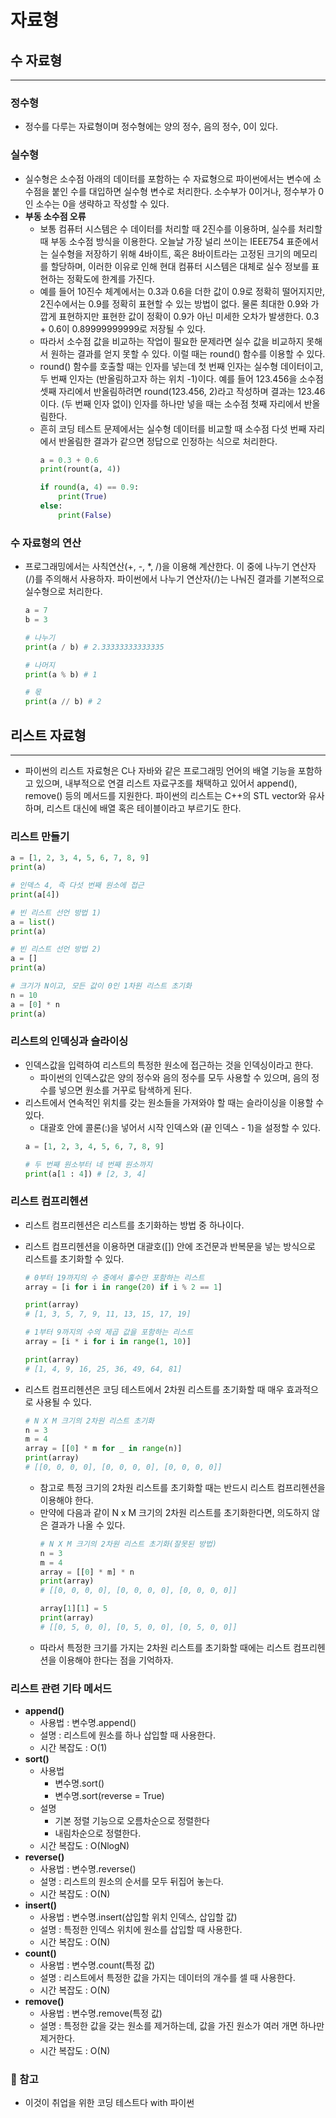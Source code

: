 # 자료형
## 수 자료형
---
### 정수형
- 정수를 다루는 자료형이며 정수형에는 양의 정수, 음의 정수, 0이 있다.

### 실수형
- 실수형은 소수점 아래의 데이터를 포함하는 수 자료형으로 파이썬에서는 변수에 소수점을 붙인 수를 대입하면 실수형 변수로 처리한다. 소수부가 0이거나, 정수부가 0인 소수는 0을 생략하고 작성할 수 있다.
- **부동 소수점 오류**
  - 보통 컴퓨터 시스템은 수 데이터를 처리할 때 2진수를 이용하며, 실수를 처리할 때 부동 소수점 방식을 이용한다. 오늘날 가장 널리 쓰이는 IEEE754 표준에서는 실수형을 저장하기 위해 4바이트, 혹은 8바이트라는 고정된 크기의 메모리를 할당하며, 이러한 이유로 인해 현대 컴퓨터 시스템은 대체로 실수 정보를 표현하는 정확도에 한계를 가진다.
  - 예를 들어 10진수 체계에서는 0.3과 0.6을 더한 값이 0.9로 정확히 떨어지지만, 2진수에서는 0.9를 정확히 표현할 수 있는 방법이 없다. 물론 최대한 0.9와 가깝게 표현하지만 표현한 값이 정확이 0.9가 아닌 미세한 오차가 발생한다. 0.3 + 0.6이 0.89999999999로 저장될 수 있다.
  - 따라서 소수점 값을 비교하는 작업이 필요한 문제라면 실수 값을 비교하지 못해서 원하는 결과를 얻지 못할 수 있다. 이럴 때는 round() 함수를 이용할 수 있다.
  - round() 함수를 호출할 때는 인자를 넣는데 첫 번째 인자는 실수형 데이터이고, 두 번째 인자는 (반올림하고자 하는 위치 -1)이다. 예를 들어 123.456을 소수점 셋째 자리에서 반올림하려면 round(123.456, 2)라고 작성하며 결과는 123.46이다. (두 번째 인자 없이) 인자를 하나만 넣을 때는 소수점 첫째 자리에서 반올림한다.
  - 흔히 코딩 테스트 문제에서는 실수형 데이터를 비교할 때 소수점 다섯 번째 자리에서 반올림한 결과가 같으면 정답으로 인정하는 식으로 처리한다.
    ```python
    a = 0.3 + 0.6
    print(rount(a, 4))

    if round(a, 4) == 0.9:
        print(True)
    else:
        print(False)
    ```

### 수 자료형의 연산
- 프로그래밍에서는 사칙연산(+, -, *, /)을 이용해 계산한다. 이 중에 나누기 연산자(/)를 주의해서 사용하자. 파이썬에서 나누기 연산자(/)는 나눠진 결과를 기본적으로 실수형으로 처리한다.
  ```python
  a = 7
  b = 3

  # 나누기 
  print(a / b) # 2.33333333333335

  # 나머지
  print(a % b) # 1

  # 몫
  print(a // b) # 2
  ```

## 리스트 자료형
---
- 파이썬의 리스트 자료형은 C나 자바와 같은 프로그래밍 언어의 배열 기능을 포함하고 있으며, 내부적으로 연결 리스트 자료구조를 채택하고 있어서 append(), remove() 등의 메서드를 지원한다. 파이썬의 리스트는 C++의 STL vector와 유사하며, 리스트 대신에 배열 혹은 테이블이라고 부르기도 한다.

### 리스트 만들기
```python
a = [1, 2, 3, 4, 5, 6, 7, 8, 9]
print(a)

# 인덱스 4, 즉 다섯 번째 원소에 접근
print(a[4])

# 빈 리스트 선언 방법 1)
a = list()
print(a)

# 빈 리스트 선언 방법 2)
a = []
print(a)
```

```python
# 크기가 N이고, 모든 값이 0인 1차원 리스트 초기화
n = 10
a = [0] * n
print(a)
```

### 리스트의 인덱싱과 슬라이싱
- 인덱스값을 입력하여 리스트의 특정한 원소에 접근하는 것을 인덱싱이라고 한다.
  - 파이썬의 인덱스값은 양의 정수와 음의 정수를 모두 사용할 수 있으며, 음의 정수를 넣으면 원소를 거꾸로 탐색하게 된다.
- 리스트에서 연속적인 위치를 갖는 원소들을 가져와야 할 때는 슬라이싱을 이용할 수 있다.
  - 대괄호 안에 콜론(:)을 넣어서 시작 인덱스와 (끝 인덱스 - 1)을 설정할 수 있다.
  ```python
  a = [1, 2, 3, 4, 5, 6, 7, 8, 9]

  # 두 번째 원소부터 네 번째 원소까지
  print(a[1 : 4]) # [2, 3, 4]
  ```

### 리스트 컴프리헨션
- 리스트 컴프리헨션은 리스트를 초기화하는 방법 중 하나이다.
- 리스트 컴프리헨션을 이용하면 대괄호([]) 안에 조건문과 반복문을 넣는 방식으로 리스트를 초기화할 수 있다.
  ```python
  # 0부터 19까지의 수 중에서 홀수만 포함하는 리스트
  array = [i for i in range(20) if i % 2 == 1]

  print(array) 
  # [1, 3, 5, 7, 9, 11, 13, 15, 17, 19]
  ```

  ```python
  # 1부터 9까지의 수의 제곱 값을 포함하는 리스트
  array = [i * i for i in range(1, 10)]

  print(array)
  # [1, 4, 9, 16, 25, 36, 49, 64, 81]
  ```

- 리스트 컴프리헨션은 코딩 테스트에서 2차원 리스트를 초기화할 때 매우 효과적으로 사용될 수 있다.
  ```python
  # N X M 크기의 2차원 리스트 초기화
  n = 3
  m = 4
  array = [[0] * m for _ in range(n)]
  print(array)
  # [[0, 0, 0, 0], [0, 0, 0, 0], [0, 0, 0, 0]]
  ```
  - 참고로 특정 크기의 2차원 리스트를 초기화할 때는 반드시 리스트 컴프리헨션을 이용해야 한다.
  - 만약에 다음과 같이 N x M 크기의 2차원 리스트를 초기화한다면, 의도하지 않은 결과가 나올 수 있다.
    ```python
    # N X M 크기의 2차원 리스트 초기화(잘못된 방법)
    n = 3
    m = 4
    array = [[0] * m] * n
    print(array)
    # [[0, 0, 0, 0], [0, 0, 0, 0], [0, 0, 0, 0]]

    array[1][1] = 5
    print(array)
    # [[0, 5, 0, 0], [0, 5, 0, 0], [0, 5, 0, 0]]
    ```
  - 따라서 특정한 크기를 가지는 2차원 리스트를 초기화할 때에는 리스트 컴프리헨션을 이용해야 한다는 점을 기억하자.

### 리스트 관련 기타 메서드
- **append()**
  - 사용법 : 변수명.append()
  - 설명 : 리스트에 원소를 하나 삽입할 때 사용한다.
  - 시간 복잡도 : O(1)
- **sort()**
  - 사용법
      - 변수명.sort()
      - 변수명.sort(reverse = True)
  - 설명
      - 기본 정렬 기능으로 오름차순으로 정렬한다
      - 내림차순으로 정렬한다.
  - 시간 복잡도 : O(NlogN)
- **reverse()**
  - 사용법 : 변수명.reverse()
  - 설명 : 리스트의 원소의 순서를 모두 뒤집어 놓는다.
  - 시간 복잡도 : O(N)
- **insert()**
  - 사용법 : 변수명.insert(삽입할 위치 인덱스, 삽입할 값)
  - 설명 : 특정한 인덱스 위치에 원소를 삽입할 때 사용한다.
  - 시간 복잡도 : O(N)
- **count()**
  - 사용법 : 변수명.count(특정 값)
  - 설명 : 리스트에서 특정한 값을 가지는 데이터의 개수를 셀 때 사용한다.
  - 시간 복잡도 : O(N)
- **remove()**
  - 사용법 : 변수명.remove(특정 값)
  - 설명 : 특정한 값을 갖는 원소를 제거하는데, 값을 가진 원소가 여러 개면 하나만 제거한다.
  - 시간 복잡도 : O(N)

### 📗 참고
- 이것이 취업을 위한 코딩 테스트다 with 파이썬